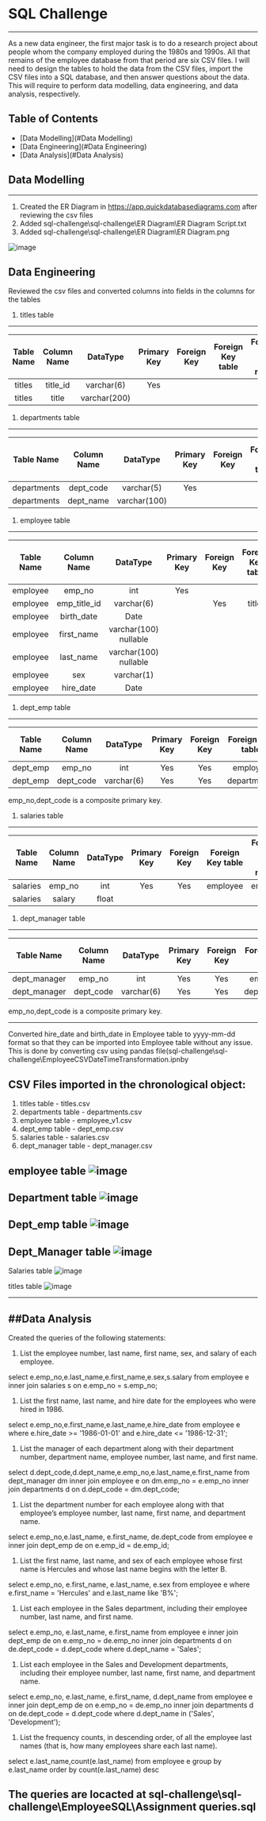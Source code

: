 # SQL Challenge

----
As a new data engineer, the first major task is to do a research project about people whom the company employed during the 1980s and 1990s. All that remains of the employee database from that period are six CSV files.
I will need to design the tables to hold the data from the CSV files, import the CSV files into a SQL database, and then answer questions about the data. This will require to perform data modelling, data engineering, and data analysis, respectively.

## Table of Contents

- [Data Modelling](#Data Modelling)
- [Data Engineering](#Data Engineering)
- [Data Analysis](#Data Analysis)

## Data Modelling
----
1. Created the ER Diagram in https://app.quickdatabasediagrams.com after reviewing the csv files
1. Added sql-challenge\sql-challenge\ER Diagram\ER Diagram Script.txt
1. Added sql-challenge\sql-challenge\ER Diagram\ER Diagram.png

![image](https://user-images.githubusercontent.com/40103518/219360374-65b5963a-1940-42b2-a886-42a4b0affb89.png)


## Data Engineering
Reviewed the csv files and converted columns into fields in the columns for the tables
1. titles table
------
| Table Name | Column Name |  DataType |Primary Key|Foreign Key  | Foreign Key table | Foreign key firld name |
| :---: | :---: | :---: | :---: | :---: | :---: | :---: |
| titles | title_id | varchar(6) | Yes |  |  | | 
| titles | title | varchar(200) |  |  |  | | 

1. departments table
------
| Table Name | Column Name |  DataType |Primary Key|Foreign Key  | Foreign Key table | Foreign key firld name |
| :---: | :---: | :---: | :---: | :---: | :---: | :---: |
| departments | dept_code | varchar(5) | Yes |  |  | | 
| departments | dept_name | varchar(100) |  |  |  | | 


1. employee table
------------------------ 

| Table Name | Column Name |  DataType |Primary Key|Foreign Key  | Foreign Key table | Foreign key firld name |
| :---: | :---: | :---: | :---: | :---: | :---: | :---: |
| employee | emp_no | int | Yes |  |  | | 
| employee | emp_title_id | varchar(6) |  | Yes | titles | title_id | 
| employee | birth_date | Date |  |  |  | | 
| employee | first_name | varchar(100) nullable |  |  |  | | 
| employee | last_name | varchar(100) nullable |  |  |  | | 
| employee | sex | varchar(1) |  |  |  | | 
| employee | hire_date | Date |  |  |  | | 

1. dept_emp table
---------------------------------


| Table Name | Column Name |  DataType |Primary Key|Foreign Key  | Foreign Key table | Foreign key firld name |
| :---: | :---: | :---: | :---: | :---: | :---: | :---: |
| dept_emp | emp_no | int | Yes | Yes | employee |emp_no | 
| dept_emp | dept_code | varchar(6) |Yes  | Yes | departments | dept_code | 

emp_no,dept_code is a composite primary key.

1. salaries table
---------------------------------


| Table Name | Column Name |  DataType |Primary Key|Foreign Key  | Foreign Key table | Foreign key firld name |
| :---: | :---: | :---: | :---: | :---: | :---: | :---: |
| salaries | emp_no | int | Yes | Yes | employee |emp_no | 
| salaries | salary | float |  |  |  |  | 

1. dept_manager table
---------------------------------


| Table Name | Column Name |  DataType |Primary Key|Foreign Key  | Foreign Key table | Foreign key firld name |
| :---: | :---: | :---: | :---: | :---: | :---: | :---: |
| dept_manager | emp_no | int | Yes | Yes | employee |emp_no | 
| dept_manager | dept_code | varchar(6) |Yes  | Yes | departments | dept_code | 

emp_no,dept_code is a composite primary key.

----------------------------------------------------

Converted hire_date and birth_date in Employee table to yyyy-mm-dd format so that they can be imported into Employee table without any issue. This is done by converting csv using pandas file(sql-challenge\sql-challenge\EmployeeCSVDateTimeTransformation.ipnby

CSV Files imported in the chronological object:
------------------------------------------------------
1. titles table - titles.csv
1. departments table - departments.csv
1. employee table - employee_v1.csv
1. dept_emp table - dept_emp.csv
1. salaries table - salaries.csv
1. dept_manager table - dept_manager.csv

employee table
![image](https://user-images.githubusercontent.com/40103518/219365222-d3eb6300-d7a7-4e4d-8538-57782b0fd79c.png)
-----

Department table
![image](https://user-images.githubusercontent.com/40103518/219365386-6a15440a-f144-4142-ad2b-eadc587ca2ad.png)
-----

Dept_emp table
![image](https://user-images.githubusercontent.com/40103518/219365554-a0879ef7-fff0-4da9-9079-518930074e93.png)
----

Dept_Manager table
![image](https://user-images.githubusercontent.com/40103518/219369344-8c40b547-31d1-4ae7-bbbd-c623dcda1f45.png)
-----

Salaries table
![image](https://user-images.githubusercontent.com/40103518/219366146-f2788c43-a432-4186-9333-3e1efe3ab8c0.png)

titles table
![image](https://user-images.githubusercontent.com/40103518/219366340-b41fe1a5-4037-4d6c-a2e4-debf0a48e53d.png)


----
##Data Analysis
----
Created the queries of the following statements: 
1. List the employee number, last name, first name, sex, and salary of each employee.


select e.emp_no,e.last_name,e.first_name,e.sex,s.salary from employee e inner join salaries s 
on e.emp_no = s.emp_no;

1. List the first name, last name, and hire date for the employees who were hired in 1986. 


select e.emp_no,e.first_name,e.last_name,e.hire_date from employee e 
where e.hire_date >= '1986-01-01' and  e.hire_date <= '1986-12-31';

1. List the manager of each department along with their department number, department name, employee number, last name, and first name.

select  d.dept_code,d.dept_name,e.emp_no,e.last_name,e.first_name from 
dept_manager dm inner join
employee e on dm.emp_no = e.emp_no
inner join departments d on d.dept_code = dm.dept_code;


1. List the department number for each employee along with that employee’s employee number, last name, first name, and department name. 

select e.emp_no,e.last_name, e.first_name, de.dept_code
from employee e inner join dept_emp de on
e.emp_id = de.emp_id;


1. List the first name, last name, and sex of each employee whose first name is Hercules and whose last name begins with the letter B. 

select e.emp_no, e.first_name,  e.last_name, e.sex from employee e where
e.first_name = 'Hercules' and e.last_name like 'B%';

1. List each employee in the Sales department, including their employee number, last name, and first name. 

select e.emp_no, e.last_name, e.first_name from employee e
inner join dept_emp de on e.emp_no = de.emp_no
inner join departments d on de.dept_code = d.dept_code
where d.dept_name = 'Sales';

1. List each employee in the Sales and Development departments, including their employee number, last name, first name, and department name.

select e.emp_no,   e.last_name, e.first_name, d.dept_name from employee e
inner join dept_emp de on e.emp_no = de.emp_no
inner join departments d on de.dept_code = d.dept_code
where d.dept_name in ('Sales', 'Development');


1. List the frequency counts, in descending order, of all the employee last names (that is, how many employees share each last name). 

select e.last_name,count(e.last_name) from employee e
group by e.last_name
order by count(e.last_name) desc

The queries are locacted at sql-challenge\sql-challenge\EmployeeSQL\Assignment queries.sql
----
